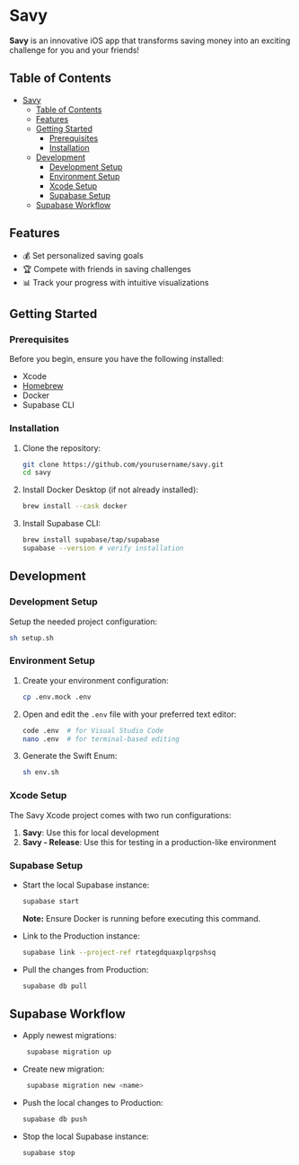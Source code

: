 # Savy

**Savy** is an innovative iOS app that transforms saving money into an exciting challenge for you and your friends!

## Table of Contents

- [Savy](#savy)
    - [Table of Contents](#table-of-contents)
    - [Features](#features)
    - [Getting Started](#getting-started)
        - [Prerequisites](#prerequisites)
        - [Installation](#installation)
    - [Development](#development)
        - [Development Setup](#development-setup)
        - [Environment Setup](#environment-setup)
        - [Xcode Setup](#xcode-setup)
        - [Supabase Setup](#supabase-setup)
    - [Supabase Workflow](#supabase-workflow)

## Features

- 💰 Set personalized saving goals
- 🏆 Compete with friends in saving challenges
- 📊 Track your progress with intuitive visualizations

## Getting Started

### Prerequisites

Before you begin, ensure you have the following installed:

- Xcode
- [Homebrew](https://brew.sh/)
- Docker
- Supabase CLI

### Installation

1. Clone the repository:

    ```bash
    git clone https://github.com/yourusername/savy.git
    cd savy
    ```

2. Install Docker Desktop (if not already installed):

    ```bash
    brew install --cask docker
    ```

3. Install Supabase CLI:
    ```bash
    brew install supabase/tap/supabase
    supabase --version # verify installation
    ```

## Development

### Development Setup

Setup the needed project configuration:

```bash
sh setup.sh
```

### Environment Setup

1. Create your environment configuration:

    ```bash
    cp .env.mock .env
    ```

2. Open and edit the `.env` file with your preferred text editor:

    ```bash
    code .env  # for Visual Studio Code
    nano .env  # for terminal-based editing
    ```

3. Generate the Swift Enum:
    ```bash
    sh env.sh
    ```

### Xcode Setup

The Savy Xcode project comes with two run configurations:

1. **Savy**: Use this for local development
2. **Savy - Release**: Use this for testing in a production-like environment

### Supabase Setup

- Start the local Supabase instance:

    ```bash
    supabase start
    ```

    **Note:** Ensure Docker is running before executing this command.

- Link to the Production instance:

    ```bash
    supabase link --project-ref rtategdquaxplqrpshsq
    ```

- Pull the changes from Production:

    ```bash
    supabase db pull
    ```

## Supabase Workflow

- Apply newest migrations:

    ```bash
     supabase migration up
    ```

- Create new migration:

    ```bash
     supabase migration new <name>
    ```

- Push the local changes to Production:

    ```bash
    supabase db push
    ```

- Stop the local Supabase instance:

    ```bash
    supabase stop
    ```
